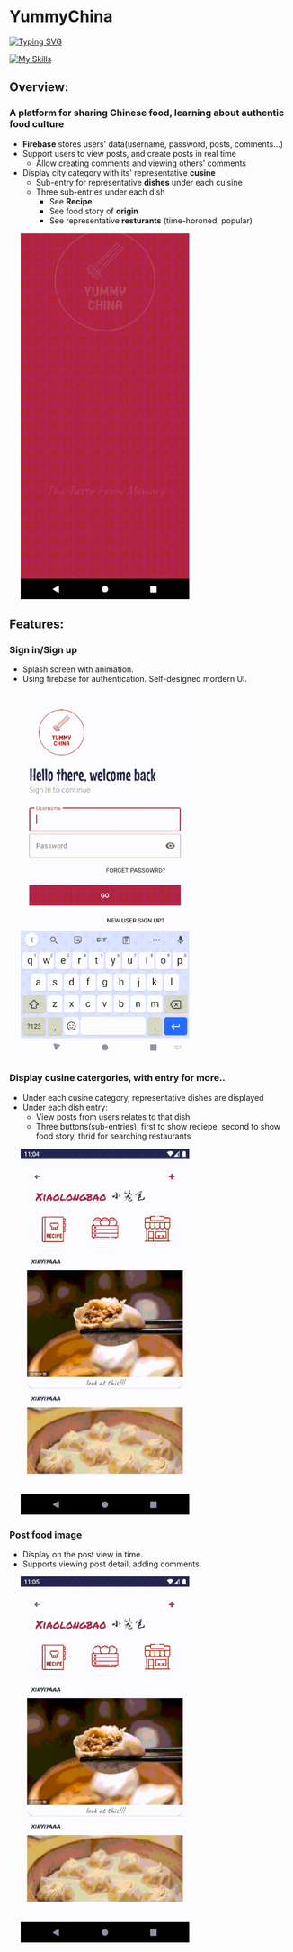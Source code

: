 # YummyChina
[![Typing SVG](https://readme-typing-svg.herokuapp.com?font=DynaPuff&pause=1010&color=C41929&lines=Welcome+to+explore++Chinese+food+:\))](https://git.io/typing-svg)

[![My Skills](https://skillicons.dev/icons?i=java,firebase,androidstudio,&theme=light)](https://skillicons.dev)

## Overview:

### A platform for sharing Chinese food, learning about authentic food culture
- **Firebase** stores users' data(username, password, posts, comments...)
- Support users to view posts, and create posts in real time
  - Allow creating comments and viewing others' comments
- Display city category with its' representative **cusine**
  - Sub-entry for representative **dishes** under each cuisine
  - Three sub-entries under each dish
    - See **Recipe**
    - See food story of **origin**
    - See representative **resturants** (time-horoned, popular)

<p>
&nbsp&nbsp&nbsp&nbsp
<img src="./readme_gifs/mainpage.gif" width="300" height="650"/>
</p>

## Features:
### Sign in/Sign up
- Splash screen with animation.
- Using firebase for authentication. Self-designed mordern UI.
<p>
&nbsp&nbsp&nbsp&nbsp
<img src="./readme_gifs/signin.gif" width="300" height="650"/>
</p>

### Display cusine catergories, with entry for more..
- Under each cusine category, representative dishes are displayed
- Under each dish entry: 
  - View posts from users relates to that dish
  - Three buttons(sub-entries), first to show reciepe, second to show food story, thrid for searching restaurants

<p>
&nbsp&nbsp&nbsp&nbsp
<img src="./readme_gifs/details.gif" width="300" height="650"/>
</p>

### Post food image
- Display on the post view in time.
- Supports viewing post detail, adding comments.

<p>
&nbsp&nbsp&nbsp&nbsp
<img src="./readme_gifs/create_post.gif" width="300" height="650"/>
</p>
